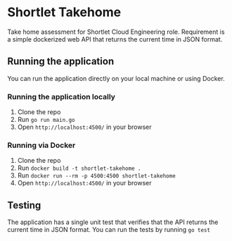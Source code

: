 # Shortlet Takehome

Take home assessment for Shortlet Cloud Engineering role. Requirement is a simple dockerized web API that returns the current time in JSON format.

## Running the application

You can run the application directly on your local machine or using Docker.

### Running the application locally

1. Clone the repo
2. Run `go run main.go`
3. Open `http://localhost:4500/` in your browser

### Running via Docker

1. Clone the repo
2. Run `docker build -t shortlet-takehome .`
3. Run `docker run --rm -p 4500:4500 shortlet-takehome`
4. Open `http://localhost:4500/` in your browser

## Testing

The application has a single unit test that verifies that the API returns the current time in JSON format. You can run the tests by running `go test`
